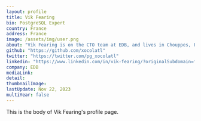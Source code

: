 ```yaml
---
layout: profile
title: Vik Fearing
bio: PostgreSQL Expert
country: France
address: France
image: /assets/img/user.png
about: "Vik Fearing is on the CTO team at EDB, and lives in Chouppes, France. He is the founder and co-organizer of pgDay Paris, co-organizer of PostgreSQL Conference Europe, and a volunteer and speaker at many other conferences around the world. He is also a moderator for several of the PostgreSQL mailing lists as well as an IRC channel operator for #postgresql and #postgresql-fr. He is an inaugural member of the PostgreSQL Code of Coduct Committee and part of the team behind the @PostgreSQL Twitter account."
github: "https://github.com/xocolatl"
twitter: "https://twitter.com/pg_xocolatl"
linkedin: "https://www.linkedin.com/in/vik-fearing/?originalSubdomain=fr"
company: EDB
mediaLink:
detail: 
thumbnailImage:
lastUpdate: Nov 22, 2023 
multiYear: false
---
```


This is the body of Vik Fearing's profile page.
